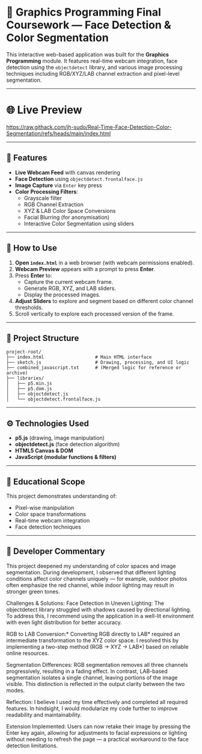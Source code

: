 # 🎨 Graphics Programming Final Coursework — Face Detection & Color Segmentation

This interactive web-based application was built for the **Graphics Programming** module. It features real-time webcam integration, face detection using the `objectdetect` library, and various image processing techniques including RGB/XYZ/LAB channel extraction and pixel-level segmentation.

---

# 🌐 Live Preview

https://raw.githack.com/jh-sudo/Real-Time-Face-Detection-Color-Segmentation/refs/heads/main/index.html

---

## 📸 Features

- **Live Webcam Feed** with canvas rendering
- **Face Detection** using `objectdetect.frontalface.js`
- **Image Capture** via `Enter` key press
- **Color Processing Filters**:
  - Grayscale filter
  - RGB Channel Extraction
  - XYZ & LAB Color Space Conversions
  - Facial Blurring (for anonymisation)
  - Interactive Color Segmentation using sliders

---

## 🧪 How to Use

1. **Open `index.html`** in a web browser (with webcam permissions enabled).
2. **Webcam Preview** appears with a prompt to press **Enter**.
3. Press **Enter** to:
   - Capture the current webcam frame.
   - Generate RGB, XYZ, and LAB sliders.
   - Display the processed images.
4. **Adjust Sliders** to explore and segment based on different color channel thresholds.
5. Scroll vertically to explore each processed version of the frame.

---

## 📁 Project Structure

```
project-root/
├── index.html                   # Main HTML interface
├── sketch.js                    # Drawing, processing, and UI logic
├── combined_javascript.txt      # (Merged logic for reference or archive)
├── libraries/
│   ├── p5.min.js
│   ├── p5.dom.js
│   ├── objectdetect.js
│   └── objectdetect.frontalface.js
```

---

## ⚙️ Technologies Used

- **p5.js** (drawing, image manipulation)
- **objectdetect.js** (face detection algorithm)
- **HTML5 Canvas & DOM**
- **JavaScript (modular functions & filters)**

---


## 📌 Educational Scope

This project demonstrates understanding of:
- Pixel-wise manipulation
- Color space transformations
- Real-time webcam integration
- Face detection techniques

---

## 🧠 Developer Commentary
This project deepened my understanding of color spaces and image segmentation. During development, I observed that different lighting conditions affect color channels uniquely — for example, outdoor photos often emphasize the red channel, while indoor lighting may result in stronger green tones.

Challenges & Solutions:
Face Detection in Uneven Lighting:
The objectdetect library struggled with shadows caused by directional lighting. To address this, I recommend using the application in a well-lit environment with even light distribution for better accuracy.

RGB to LAB Conversion:*
Converting RGB directly to LAB* required an intermediate transformation to the XYZ color space. I resolved this by implementing a two-step method (RGB → XYZ → LAB*) based on reliable online resources.

Segmentation Differences:
RGB segmentation removes all three channels progressively, resulting in a fading effect. In contrast, LAB-based segmentation isolates a single channel, leaving portions of the image visible. This distinction is reflected in the output clarity between the two modes.

Reflection:
I believe I used my time effectively and completed all required features. In hindsight, I would modularize my code further to improve readability and maintainability.

Extension Implemented:
Users can now retake their image by pressing the Enter key again, allowing for adjustments to facial expressions or lighting without needing to refresh the page — a practical workaround to the face detection limitations.

